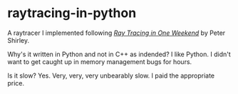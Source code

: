 # raytracing-in-python
A raytracer I implemented following [_Ray Tracing in One Weekend_](https://raytracing.github.io/books/RayTracingInOneWeekend.html) by Peter Shirley.

Why's it written in Python and not in C++ as indended? I like Python. I didn't want to get caught up in memory management bugs for hours.

Is it slow? Yes. Very, very, very unbearably slow. I paid the appropriate price.
